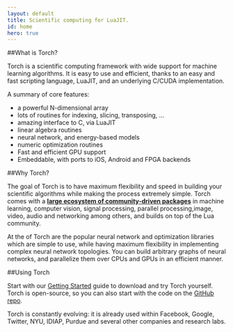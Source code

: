 ```yaml
---
layout: default
title: Scientific computing for LuaJIT.
id: home
hero: true
---
```


##What is Torch?

Torch is a scientific computing framework with wide support for machine learning algorithms. 
It is easy to use and efficient, thanks to an easy and fast scripting language, LuaJIT, and an underlying C/CUDA implementation.

A summary of core features:  

* a powerful N-dimensional array
* lots of routines for indexing, slicing, transposing, ...
* amazing interface to C, via LuaJIT
* linear algebra routines
* neural network, and energy-based models
* numeric optimization routines
* Fast and efficient GPU support
* Embeddable, with ports to iOS, Android and FPGA backends


##Why Torch?

The goal of Torch is to have maximum flexibility and speed in building your scientific algorithms while making the process extremely simple. Torch comes with a <strong><a href="https://github.com/torch/torch7/wiki/Cheatsheet">large ecosystem of community-driven packages</a></strong> in machine learning, computer vision, signal processing, parallel processing,image, video, audio and networking among others, and builds on top of the Lua community.

At the of Torch are the popular neural network and optimization libraries which are simple to use, while having maximum flexibility in implementing complex neural network topologies. You can build arbitrary graphs of neural networks, and parallelize them over CPUs and GPUs in an efficient manner.


##Using Torch

Start with our <a href="/docs/getting-started.html">Getting Started</a> guide to download and try Torch yourself. Torch is open-source, so you can also start with the code on the <a href="https://github.com/torch/torch7">GitHub repo</a>.

Torch is constantly evolving: it is already used within Facebook, Google, Twitter, NYU, IDIAP, Purdue and several other companies and research labs.
